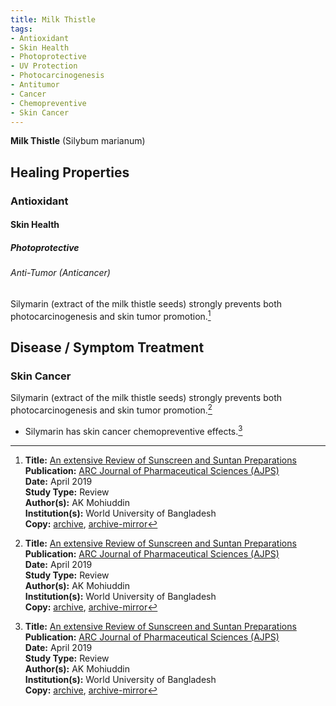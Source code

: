 ```yaml
---
title: Milk Thistle
tags: 
- Antioxidant
- Skin Health
- Photoprotective
- UV Protection
- Photocarcinogenesis
- Antitumor
- Cancer
- Chemopreventive
- Skin Cancer
---
```

**Milk Thistle** (Silybum marianum)

## Healing Properties

### Antioxidant

#### Skin Health

##### Photoprotective

###### Anti-Tumor (Anticancer)

Silymarin (extract of the milk thistle seeds) strongly prevents both photocarcinogenesis and skin tumor promotion.[^1]

## Disease / Symptom Treatment

### Skin Cancer

Silymarin (extract of the milk thistle seeds) strongly prevents both photocarcinogenesis and skin tumor promotion.[^1]

- Silymarin has skin cancer chemopreventive effects.[^1]

[^1]: **Title:** [An extensive Review of Sunscreen and Suntan Preparations](https://dx.doi.org/10.20431/2455-1538.0502002)<br>
**Publication:** [ARC Journal of Pharmaceutical Sciences (AJPS)](https://www.arcjournals.org/journal-of-pharmaceutical-sciences)<br>
**Date:** April 2019<br>
**Study Type:** Review<br>
**Author(s):** AK Mohiuddin<br>
**Institution(s):** World University of Bangladesh<br>
**Copy:** [archive](https://ipfs.io/ipfs/QmP44Np3GuqW4MhCty6Xd19nMxQa7oU3JCe1CWGuv3UuxJ), [archive-mirror](https://cloudflare-ipfs.com/ipfs/QmP44Np3GuqW4MhCty6Xd19nMxQa7oU3JCe1CWGuv3UuxJ)

[^2]: **Title:** []()<br>
**Publication:** []()<br>
**Date:** <br>
**Study Type:** Animal Study, Commentary, Human Study: In Vitro - In Vivo - In Silico, Human: Case Report, Meta Analysis, Review<br>
**Author(s):** <br>
**Institutions:** <br>
**Copy:** [archive](https://ipfs.io/ipfs/), [archive-mirror](https://cloudflare-ipfs.com/ipfs/)

[^3]: **Title:** []()<br>
**Publication:** []()<br>
**Date:** <br>
**Study Type:** Animal Study, Commentary, Human Study: In Vitro - In Vivo - In Silico, Human: Case Report, Meta Analysis, Review<br>
**Author(s):** <br>
**Institutions:** <br>
**Copy:** [archive](https://ipfs.io/ipfs/), [archive-mirror](https://cloudflare-ipfs.com/ipfs/)